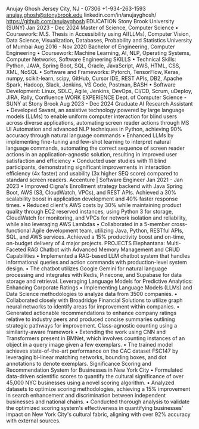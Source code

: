 Anujay Ghosh
Jersey City, NJ - 07306
+1-934-263-1593 anujay.ghosh@stonybrook.edu linkedin.com/in/anujayghosh/ https://github.com/anujayghosh
EDUCATION
Stony Brook University (SUNY) Jan 2023 - Dec 2024
Master of Science, Computer Science
• Coursework: M.S. Thesis in Accessibility using AI(LLMs), Computer Vision, Data Science, Visualization, Databases, Probability and
Statistics
University of Mumbai Aug 2016 - Nov 2020
Bachelor of Engineering, Computer Engineering
• Coursework: Machine Learning, AI, NLP, Operating Systems, Computer Networks, Software Engineering
SKILLS
• Technical Skills: Python, JAVA, Spring Boot, SQL, Oracle, JavaScript, AWS, HTML, CSS, XML, NoSQL
• Software and Frameworks: Pytorch, TensorFlow, Keras, numpy, scikit-learn, scipy, GitHub, Cursor IDE, REST APIs, DB2, Apache
Spark, Hadoop, Slack, Jenkins, VS Code, Postman, BASH
• Software Development: Linux, SDLC, Agile, Jenkins, DevOps, CI/CD, Scrum, uDeploy, JIRA, Rally, Confluence
WORK EXPERIENCE
Dept. of Computer Science - SUNY at Stony Brook Aug 2023 - Dec 2024
Graduate AI Research Assistant
• Developed Savant, an assistive technology powered by large language models (LLMs) to enable uniform computer interaction for blind
users across diverse applications, automating screen reader actions through MS UI Automation and advanced NLP techniques in Python,
achieving 90% accuracy through natural language commands
• Enhanced LLMs by implementing fine-tuning and few-shot learning to interpret natural language commands, automating the correct
sequence of screen reader actions in an application-agnostic solution, resulting in improved user satisfaction and efficiency
• Conducted user studies with 11 blind participants, demonstrating significant improvements in interaction efficiency (4x faster) and usability
(3x higher SEQ score) compared to standard screen readers.
Accenture | Software Engineer Jan 2021 - Jan 2023
• Improved Cigna's Enrollment strategy backend with Java Spring Boot, AWS (S3, CloudWatch, VPCs), and REST APIs. Achieved a 30%
scalability boost in application development and 40% faster response times.
• Reduced client's AWS costs by 30% while maintaining product quality through EC2 reserved instances, using Python 3 for storage,
CloudWatch for monitoring, and VPCs for network isolation and reliability, while also leveraging AWS Lambdas
• Collaborated in a 5-member cross-functional Agile development team, utilizing Java, Python, RESTful APIs, SQL, and AWS services.
Achieved a 15% productivity boost and on-time, on-budget delivery of 4 major projects.
PROJECTS
Elephantana: Multi-Faceted RAG Chatbot with Advanced Memory Management and CRUD Capabilities
• Implemented a RAG-based LLM chatbot system that handles informational queries and action commands with production-level system
design.
• The chatbot utilizes Google Gemini for natural language processing and integrates with Redis, Pinecone, and Supabase for data storage
and retrieval.
Leveraging Language Models for Predictive Analytics: Enhancing Corporate Ratings
• Implementing Language Models (LLMs) and Data Science methodologies to analyze data from 3500 companies.
• Collaborated closely with Broadridge Financial Solutions to utilize graph neural networks to identify areas for improvement within
companies.
• Generated actionable recommendations to enhance company ratings relative to industry peers and produced concise summaries outlining
strategic pathways for improvement.
Class-agnostic counting using a similarity-aware framework
• Extending the work using CNN and Transformers present in BMNet, which involves counting instances of an object in a query image given
a few exemplars.
• The trained model achieves state-of-the-art performance on the CAC dataset FSC147 by leveraging bi-linear matching networks, bounding
boxes, and dot annotations to denote exemplars.
Significance Scoring and Recommendation System for Businesses in New York City
• Formulated data-driven scientific scores to quantify the cultural significance of over 45,000 NYC businesses using a novel scoring
algorithm.
• Analyzed datasets to optimize scoring methodologies, achieving a 15% improvement in search enhancement and discrimination between
independent businesses and national chains.
• Conducted thorough analysis to validate the optimized scoring system's effectiveness in quantifying businesses' impact on New York City's
cultural fabric, aligning with over 92% accuracy with external sources.